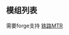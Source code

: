 ## 模组列表
需要forge支持
[铁路MTR](https://www.curseforge.com/minecraft/mc-mods/minecraft-transit-railway/download/3574710)  
